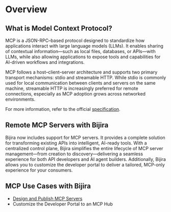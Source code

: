 # Overview

## What is Model Context Protocol?

MCP is a JSON-RPC–based protocol designed to standardize how applications interact with large language models (LLMs). It enables sharing of contextual information—such as local files, databases, or APIs—with LLMs, while also allowing applications to expose tools and capabilities for AI-driven workflows and integrations.

MCP follows a host–client–server architecture and supports two primary transport mechanisms: stdio and streamable HTTP. While stdio is commonly used for local communication between clients and servers on the same machine, streamable HTTP is increasingly preferred for remote connections, especially as MCP adoption grows across networked environments. 

For more information, refer to the official [specification](https://modelcontextprotocol.io/introduction).

## Remote MCP Servers with Bijira

Bijira now includes support for MCP servers. It provides a complete solution for transforming existing APIs into intelligent, AI-ready tools. With a centralized control plane, Bijira simplifies the entire lifecycle of MCP server management—from creation to discovery—delivering a seamless experience for both API developers and AI agent builders. Additionally, Bijira allows you to customize the developer portal to deliver a tailored, MCP-only experience for your consumers.

## MCP Use Cases with Bijira

- [Design and Publish MCP Servers](design-mcp-servers.md)
- Customize the Developer Portal to an MCP Hub


